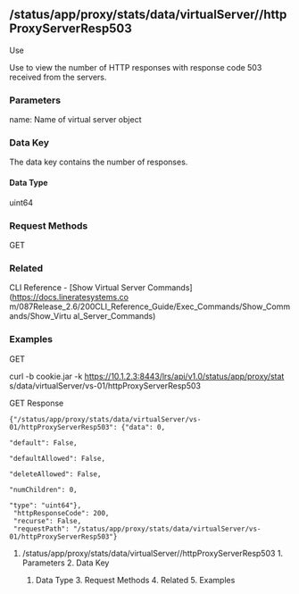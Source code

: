 ## /status/app/proxy/stats/data/virtualServer/<name>/httpProxyServerResp503

Use

Use to view the number of HTTP responses with response code 503 received from
the servers.

### Parameters

name: Name of virtual server object

### Data Key

The data key contains the number of responses.

#### Data Type

uint64

### Request Methods

GET

### Related

CLI Reference - [Show Virtual Server Commands](https://docs.lineratesystems.co
m/087Release_2.6/200CLI_Reference_Guide/Exec_Commands/Show_Commands/Show_Virtu
al_Server_Commands)

### Examples

GET

curl -b cookie.jar -k https://10.1.2.3:8443/lrs/api/v1.0/status/app/proxy/stat
s/data/virtualServer/vs-01/httpProxyServerResp503

GET Response

    
    
    {"/status/app/proxy/stats/data/virtualServer/vs-01/httpProxyServerResp503": {"data": 0,
                                                                               "default": False,
                                                                               "defaultAllowed": False,
                                                                               "deleteAllowed": False,
                                                                               "numChildren": 0,
                                                                               "type": "uint64"},
     "httpResponseCode": 200,
     "recurse": False,
     "requestPath": "/status/app/proxy/stats/data/virtualServer/vs-01/httpProxyServerResp503"}
    

  1. /status/app/proxy/stats/data/virtualServer/<name>/httpProxyServerResp503
    1. Parameters
    2. Data Key
      1. Data Type
    3. Request Methods
    4. Related
    5. Examples

